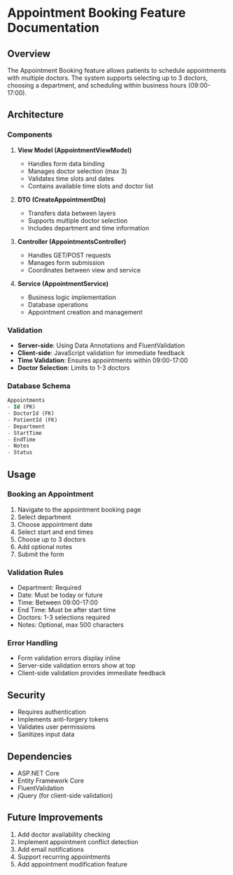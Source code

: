# Appointment Booking Feature Documentation

## Overview
The Appointment Booking feature allows patients to schedule appointments with multiple doctors. The system supports selecting up to 3 doctors, choosing a department, and scheduling within business hours (09:00-17:00).

## Architecture

### Components
1. **View Model (AppointmentViewModel)**
   - Handles form data binding
   - Manages doctor selection (max 3)
   - Validates time slots and dates
   - Contains available time slots and doctor list

2. **DTO (CreateAppointmentDto)**
   - Transfers data between layers
   - Supports multiple doctor selection
   - Includes department and time information

3. **Controller (AppointmentsController)**
   - Handles GET/POST requests
   - Manages form submission
   - Coordinates between view and service

4. **Service (AppointmentService)**
   - Business logic implementation
   - Database operations
   - Appointment creation and management

### Validation
- **Server-side**: Using Data Annotations and FluentValidation
- **Client-side**: JavaScript validation for immediate feedback
- **Time Validation**: Ensures appointments within 09:00-17:00
- **Doctor Selection**: Limits to 1-3 doctors

### Database Schema
```sql
Appointments
- Id (PK)
- DoctorId (FK)
- PatientId (FK)
- Department
- StartTime
- EndTime
- Notes
- Status
```

## Usage

### Booking an Appointment
1. Navigate to the appointment booking page
2. Select department
3. Choose appointment date
4. Select start and end times
5. Choose up to 3 doctors
6. Add optional notes
7. Submit the form

### Validation Rules
- Department: Required
- Date: Must be today or future
- Time: Between 09:00-17:00
- End Time: Must be after start time
- Doctors: 1-3 selections required
- Notes: Optional, max 500 characters

### Error Handling
- Form validation errors display inline
- Server-side validation errors show at top
- Client-side validation provides immediate feedback

## Security
- Requires authentication
- Implements anti-forgery tokens
- Validates user permissions
- Sanitizes input data

## Dependencies
- ASP.NET Core
- Entity Framework Core
- FluentValidation
- jQuery (for client-side validation)

## Future Improvements
1. Add doctor availability checking
2. Implement appointment conflict detection
3. Add email notifications
4. Support recurring appointments
5. Add appointment modification feature 